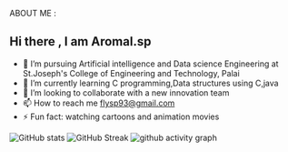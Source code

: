 


<!--**Aromalsp123/Aromalsp123** is a ✨ _special_ ✨ repository because its `README.md` (this file) appears on your GitHub profile.-->
ABOUT ME :
 ## Hi there , I am Aromal.sp

- 🔭 I’m pursuing Artificial intelligence and Data science Engineering at St.Joseph's College of Engineering and Technology, Palai
- 🌱 I’m currently learning C programming,Data structures using C,java
- 👯 I’m looking to collaborate with a new innovation team
- 📫 How to reach me flysp93@gmail.com
- ⚡ Fun fact: watching cartoons and animation movies

![GitHub stats](https://github-readme-stats.vercel.app/api?username=Aromalsp123&theme=ambient_gradient&show_icons=true)
![GitHub Streak](https://streak-stats.demolab.com?user=Aromalsp123&theme=whatsapp-light&hide_border=true)
![github activity graph](https://github-readme-activity-graph.vercel.app/graph?username=Aromalsp123&theme=github-compact)


